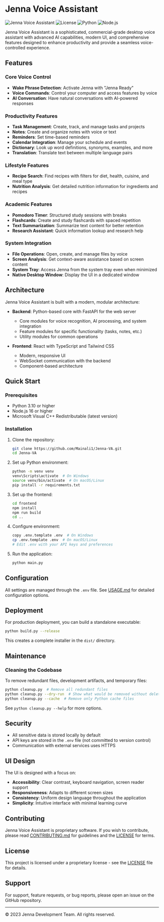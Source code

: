# Jenna Voice Assistant

![Jenna Voice Assistant](https://img.shields.io/badge/Jenna-Voice%20Assistant-blue)
![License](https://img.shields.io/badge/License-Proprietary-red)
![Python](https://img.shields.io/badge/Python-3.10%2B-green)
![Node.js](https://img.shields.io/badge/Node.js-16%2B-green)

Jenna Voice Assistant is a sophisticated, commercial-grade desktop voice assistant with advanced AI capabilities, modern UI, and comprehensive features designed to enhance productivity and provide a seamless voice-controlled experience.

## Features

### Core Voice Control
- **Wake Phrase Detection**: Activate Jenna with "Jenna Ready"
- **Voice Commands**: Control your computer and access features by voice
- **AI Conversation**: Have natural conversations with AI-powered responses

### Productivity Features
- **Task Management**: Create, track, and manage tasks and projects
- **Notes**: Create and organize notes with voice or text
- **Reminders**: Set time-based reminders
- **Calendar Integration**: Manage your schedule and events
- **Dictionary**: Look up word definitions, synonyms, examples, and more
- **Translation**: Translate text between multiple language pairs

### Lifestyle Features
- **Recipe Search**: Find recipes with filters for diet, health, cuisine, and meal type
- **Nutrition Analysis**: Get detailed nutrition information for ingredients and recipes

### Academic Features
- **Pomodoro Timer**: Structured study sessions with breaks
- **Flashcards**: Create and study flashcards with spaced repetition
- **Text Summarization**: Summarize text content for better retention
- **Research Assistant**: Quick information lookup and research help

### System Integration
- **File Operations**: Open, create, and manage files by voice
- **Screen Analysis**: Get context-aware assistance based on screen content
- **System Tray**: Access Jenna from the system tray even when minimized
- **Native Desktop Window**: Display the UI in a dedicated window

## Architecture

Jenna Voice Assistant is built with a modern, modular architecture:

- **Backend**: Python-based core with FastAPI for the web server
  - Core modules for voice recognition, AI processing, and system integration
  - Feature modules for specific functionality (tasks, notes, etc.)
  - Utility modules for common operations

- **Frontend**: React with TypeScript and Tailwind CSS
  - Modern, responsive UI
  - WebSocket communication with the backend
  - Component-based architecture

## Quick Start

### Prerequisites

- Python 3.10 or higher
- Node.js 16 or higher
- Microsoft Visual C++ Redistributable (latest version)

### Installation

1. Clone the repository:
   ```bash
   git clone https://github.com/Mainali1/Jenna-VA.git
   cd Jenna-VA
   ```

2. Set up Python environment:
   ```bash
   python -m venv venv
   venv\Scripts\activate  # On Windows
   source venv/bin/activate  # On macOS/Linux
   pip install -r requirements.txt
   ```

3. Set up the frontend:
   ```bash
   cd frontend
   npm install
   npm run build
   cd ..
   ```

4. Configure environment:
   ```bash
   copy .env.template .env  # On Windows
   cp .env.template .env  # On macOS/Linux
   # Edit .env with your API keys and preferences
   ```

5. Run the application:
   ```bash
   python main.py
   ```

## Configuration

All settings are managed through the `.env` file. See [USAGE.md](./USAGE.md) for detailed configuration options.

## Deployment

For production deployment, you can build a standalone executable:

```bash
python build.py --release
```

This creates a complete installer in the `dist/` directory.

## Maintenance

### Cleaning the Codebase

To remove redundant files, development artifacts, and temporary files:

```bash
python cleanup.py  # Remove all redundant files
python cleanup.py --dry-run  # Show what would be removed without deleting
python cleanup.py --cache  # Remove only Python cache files
```

See `python cleanup.py --help` for more options.

## Security

- All sensitive data is stored locally by default
- API keys are stored in the `.env` file (not committed to version control)
- Communication with external services uses HTTPS

## UI Design

The UI is designed with a focus on:

- **Accessibility**: Clear contrast, keyboard navigation, screen reader support
- **Responsiveness**: Adapts to different screen sizes
- **Consistency**: Uniform design language throughout the application
- **Simplicity**: Intuitive interface with minimal learning curve

## Contributing

Jenna Voice Assistant is proprietary software. If you wish to contribute, please read [CONTRIBUTING.md](./CONTRIBUTING.md) for guidelines and the [LICENSE](./LICENSE) for terms.

## License

This project is licensed under a proprietary license - see the [LICENSE](./LICENSE) file for details.

## Support

For support, feature requests, or bug reports, please open an issue on the GitHub repository.

---

© 2023 Jenna Development Team. All rights reserved.